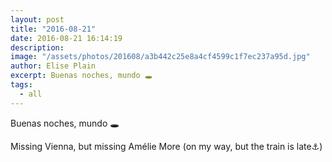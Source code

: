 ```yaml
---
layout: post
title: "2016-08-21"
date: 2016-08-21 16:14:19
description: 
image: "/assets/photos/201608/a3b442c25e8a4cf4599c1f7ec237a95d.jpg"
author: Elise Plain
excerpt: Buenas noches, mundo 🕳
tags: 
  - all
---
```


Buenas noches, mundo 🕳
<p></p>
<p>Missing Vienna, but missing Amélie More (on my way, but the train is late⚓️)</p>